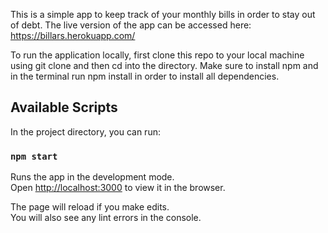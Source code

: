 This is a simple app to keep track of your monthly bills in order to stay out of debt. The live version of the app can be accessed here: 
https://billars.herokuapp.com/

To run the application locally, first clone this repo to your local machine using git clone and then cd into the directory. Make sure to install npm and in the terminal run npm install in order to install all dependencies. 

## Available Scripts

In the project directory, you can run:

### `npm start`

Runs the app in the development mode.<br>
Open [http://localhost:3000](http://localhost:3000) to view it in the browser.

The page will reload if you make edits.<br>
You will also see any lint errors in the console.


